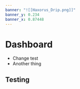 ```yaml
---
banner: "![[Haxorus_Drip.png]]"
banner_y: 0.234
banner_x: 0.87448
---
```

# Dashboard

- Change test
- Another thing

## Testing
